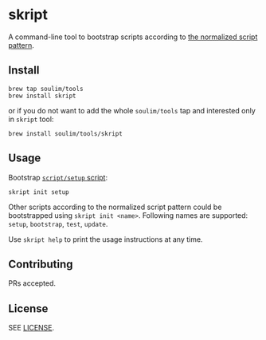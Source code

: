 # skript

A command-line tool to bootstrap scripts according to [the normalized script pattern](https://github.blog/2015-06-30-scripts-to-rule-them-all/).

## Install

```shell
brew tap soulim/tools
brew install skript
```

or if you do not want to add the whole `soulim/tools` tap and interested only
in `skript` tool:

```shell
brew install soulim/tools/skript
```

## Usage

Bootstrap [`script/setup` script](https://github.com/github/scripts-to-rule-them-all#scriptsetup):

```shell
skript init setup
```

Other scripts according to the normalized script pattern could be bootstrapped
using `skript init <name>`. Following names are supported: `setup`,
`bootstrap`, `test`, `update`.

Use `skript help` to print the usage instructions at any time.

## Contributing

PRs accepted.

## License

SEE [LICENSE](LICENSE).
